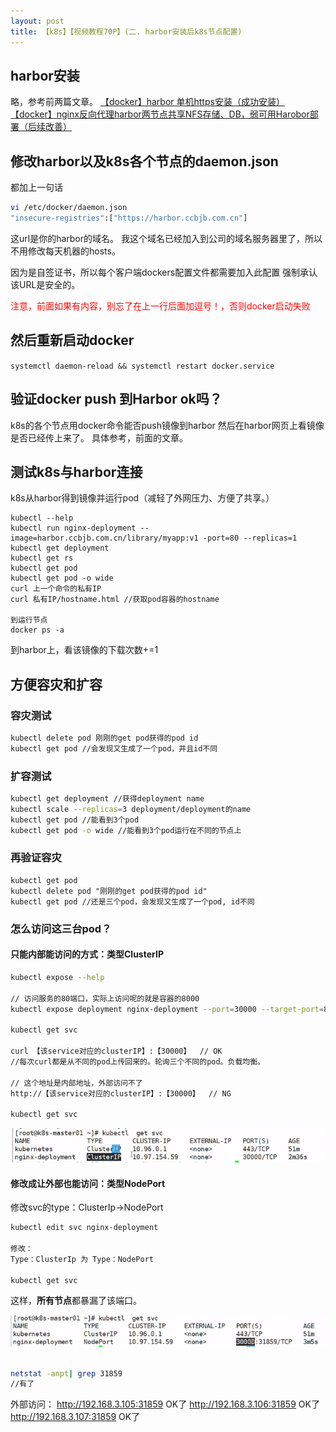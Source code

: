 ```yaml
---
layout: post
title: 【k8s】【视频教程70P】(二. harbor安装后k8s节点配置)
---
```


## harbor安装
略，参考前两篇文章。
[【docker】harbor 单机https安装（成功安装）](https://githubshirongxin.github.io/DockerHarborInstall/)
[【docker】nginx反向代理harbor两节点共享NFS存储、DB，弱可用Harobor部署（后续改善）](https://githubshirongxin.github.io/DockerHarborInstall2/)

## 修改harbor以及k8s各个节点的daemon.json
都加上一句话
```bash
vi /etc/docker/daemon.json
"insecure-registries":["https://harbor.ccbjb.com.cn"]
```
这url是你的harbor的域名。
我这个域名已经加入到公司的域名服务器里了，所以不用修改每天机器的hosts。

因为是自签证书，所以每个客户端dockers配置文件都需要加入此配置
强制承认该URL是安全的。

<font color=red>注意，前面如果有内容，别忘了在上一行后面加逗号！，否则docker启动失败</font>


## 然后重新启动docker
`systemctl daemon-reload && systemctl restart docker.service`


## 验证docker push 到Harbor ok吗？
k8s的各个节点用docker命令能否push镜像到harbor
然后在harbor网页上看镜像是否已经传上来了。
具体参考，前面的文章。

## 测试k8s与harbor连接
k8s从harbor得到镜像并运行pod（减轻了外网压力、方便了共享。）

```
kubectl --help
kubectl run nginx-deployment --image=harbor.ccbjb.com.cn/library/myapp:v1 -port=80 --replicas=1 
kubectl get deployment
kubectl get rs
kubectl get pod
kubectl get pod -o wide
curl 上一个命令的私有IP
curl 私有IP/hostname.html //获取pod容器的hostname

到运行节点
docker ps -a 
```

到harbor上，看该镜像的下载次数+=1

## 方便容灾和扩容

### 容灾测试
```bash
kubectl delete pod 刚刚的get pod获得的pod id
kubectl get pod //会发现又生成了一个pod，并且id不同
```

### 扩容测试
```bash
kubectl get deployment //获得deployment name
kubectl scale --replicas=3 deployment/deployment的name
kubectl get pod //能看到3个pod
kubectl get pod -o wide //能看到3个pod运行在不同的节点上
```

### 再验证容灾
```
kubectl get pod
kubectl delete pod "刚刚的get pod获得的pod id"
kubectl get pod //还是三个pod，会发现又生成了一个pod, id不同
```

### 怎么访问这三台pod？

#### 只能内部能访问的方式：类型ClusterIP
```bash
kubectl expose --help

// 访问服务的80端口，实际上访问呢的就是容器的8000
kubectl expose deployment nginx-deployment --port=30000 --target-port=80 //deployment名字自己查查

kubectl get svc

curl 【该service对应的clusterIP】:【30000】  // OK
//每次curl都是从不同的pod上传回来的。轮询三个不同的pod。负载均衡。

// 这个地址是内部地址，外部访问不了
http://【该service对应的clusterIP】:【30000】  // NG

kubectl get svc 
```
![](/images/2020-07-17-15-21-11.png)

#### 修改成让外部也能访问：类型NodePort

修改svc的type：ClusterIp→NodePort
```bash
kubectl edit svc nginx-deployment

修改：
Type：ClusterIp 为 Type：NodePort 

kubectl get svc
```

这样，**所有节点**都暴漏了该端口。

![](/images/2020-07-17-15-23-25.png)

```bash

netstat -anpt| grep 31859
//有了
```
外部访问：
http://192.168.3.105:31859 OK了
http://192.168.3.106:31859 OK了
http://192.168.3.107:31859 OK了
